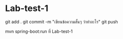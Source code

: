 # Lab-test-1

git add .
git commit -m "เขียนข้อความสั้นๆ ว่าทำอะไร"
git push

mvn spring-boot:run ที่ Lab-test-1
